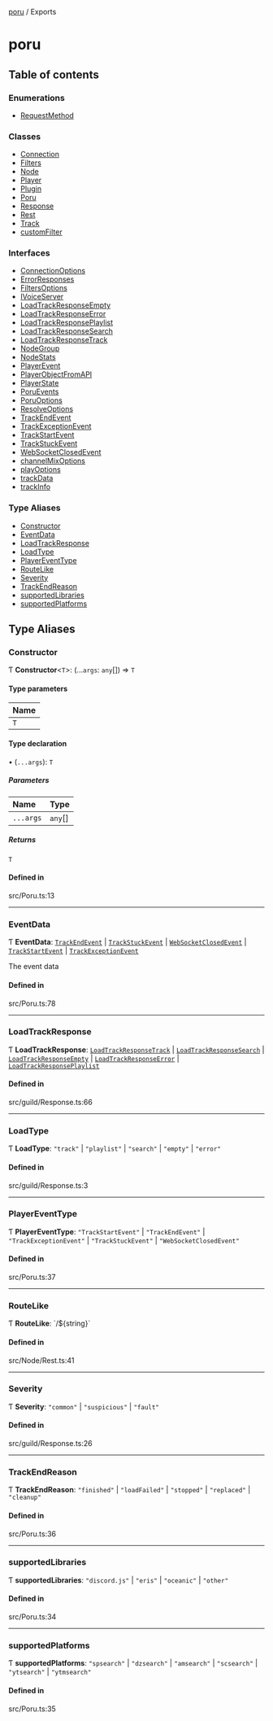 [poru](README.md) / Exports

# poru

## Table of contents

### Enumerations

- [RequestMethod](enums/RequestMethod.md)

### Classes

- [Connection](classes/Connection.md)
- [Filters](classes/Filters.md)
- [Node](classes/Node.md)
- [Player](classes/Player.md)
- [Plugin](classes/Plugin.md)
- [Poru](classes/Poru.md)
- [Response](classes/Response.md)
- [Rest](classes/Rest.md)
- [Track](classes/Track.md)
- [customFilter](classes/customFilter.md)

### Interfaces

- [ConnectionOptions](interfaces/ConnectionOptions.md)
- [ErrorResponses](interfaces/ErrorResponses.md)
- [FiltersOptions](interfaces/FiltersOptions.md)
- [IVoiceServer](interfaces/IVoiceServer.md)
- [LoadTrackResponseEmpty](interfaces/LoadTrackResponseEmpty.md)
- [LoadTrackResponseError](interfaces/LoadTrackResponseError.md)
- [LoadTrackResponsePlaylist](interfaces/LoadTrackResponsePlaylist.md)
- [LoadTrackResponseSearch](interfaces/LoadTrackResponseSearch.md)
- [LoadTrackResponseTrack](interfaces/LoadTrackResponseTrack.md)
- [NodeGroup](interfaces/NodeGroup.md)
- [NodeStats](interfaces/NodeStats.md)
- [PlayerEvent](interfaces/PlayerEvent.md)
- [PlayerObjectFromAPI](interfaces/PlayerObjectFromAPI.md)
- [PlayerState](interfaces/PlayerState.md)
- [PoruEvents](interfaces/PoruEvents.md)
- [PoruOptions](interfaces/PoruOptions.md)
- [ResolveOptions](interfaces/ResolveOptions.md)
- [TrackEndEvent](interfaces/TrackEndEvent.md)
- [TrackExceptionEvent](interfaces/TrackExceptionEvent.md)
- [TrackStartEvent](interfaces/TrackStartEvent.md)
- [TrackStuckEvent](interfaces/TrackStuckEvent.md)
- [WebSocketClosedEvent](interfaces/WebSocketClosedEvent.md)
- [channelMixOptions](interfaces/channelMixOptions.md)
- [playOptions](interfaces/playOptions.md)
- [trackData](interfaces/trackData.md)
- [trackInfo](interfaces/trackInfo.md)

### Type Aliases

- [Constructor](modules.md#constructor)
- [EventData](modules.md#eventdata)
- [LoadTrackResponse](modules.md#loadtrackresponse)
- [LoadType](modules.md#loadtype)
- [PlayerEventType](modules.md#playereventtype)
- [RouteLike](modules.md#routelike)
- [Severity](modules.md#severity)
- [TrackEndReason](modules.md#trackendreason)
- [supportedLibraries](modules.md#supportedlibraries)
- [supportedPlatforms](modules.md#supportedplatforms)

## Type Aliases

### Constructor

Ƭ **Constructor**\<`T`\>: (...`args`: `any`[]) => `T`

#### Type parameters

| Name |
| :------ |
| `T` |

#### Type declaration

• (`...args`): `T`

##### Parameters

| Name | Type |
| :------ | :------ |
| `...args` | `any`[] |

##### Returns

`T`

#### Defined in

src/Poru.ts:13

___

### EventData

Ƭ **EventData**: [`TrackEndEvent`](interfaces/TrackEndEvent.md) \| [`TrackStuckEvent`](interfaces/TrackStuckEvent.md) \| [`WebSocketClosedEvent`](interfaces/WebSocketClosedEvent.md) \| [`TrackStartEvent`](interfaces/TrackStartEvent.md) \| [`TrackExceptionEvent`](interfaces/TrackExceptionEvent.md)

The event data

#### Defined in

src/Poru.ts:78

___

### LoadTrackResponse

Ƭ **LoadTrackResponse**: [`LoadTrackResponseTrack`](interfaces/LoadTrackResponseTrack.md) \| [`LoadTrackResponseSearch`](interfaces/LoadTrackResponseSearch.md) \| [`LoadTrackResponseEmpty`](interfaces/LoadTrackResponseEmpty.md) \| [`LoadTrackResponseError`](interfaces/LoadTrackResponseError.md) \| [`LoadTrackResponsePlaylist`](interfaces/LoadTrackResponsePlaylist.md)

#### Defined in

src/guild/Response.ts:66

___

### LoadType

Ƭ **LoadType**: ``"track"`` \| ``"playlist"`` \| ``"search"`` \| ``"empty"`` \| ``"error"``

#### Defined in

src/guild/Response.ts:3

___

### PlayerEventType

Ƭ **PlayerEventType**: ``"TrackStartEvent"`` \| ``"TrackEndEvent"`` \| ``"TrackExceptionEvent"`` \| ``"TrackStuckEvent"`` \| ``"WebSocketClosedEvent"``

#### Defined in

src/Poru.ts:37

___

### RouteLike

Ƭ **RouteLike**: \`/$\{string}\`

#### Defined in

src/Node/Rest.ts:41

___

### Severity

Ƭ **Severity**: ``"common"`` \| ``"suspicious"`` \| ``"fault"``

#### Defined in

src/guild/Response.ts:26

___

### TrackEndReason

Ƭ **TrackEndReason**: ``"finished"`` \| ``"loadFailed"`` \| ``"stopped"`` \| ``"replaced"`` \| ``"cleanup"``

#### Defined in

src/Poru.ts:36

___

### supportedLibraries

Ƭ **supportedLibraries**: ``"discord.js"`` \| ``"eris"`` \| ``"oceanic"`` \| ``"other"``

#### Defined in

src/Poru.ts:34

___

### supportedPlatforms

Ƭ **supportedPlatforms**: ``"spsearch"`` \| ``"dzsearch"`` \| ``"amsearch"`` \| ``"scsearch"`` \| ``"ytsearch"`` \| ``"ytmsearch"``

#### Defined in

src/Poru.ts:35
